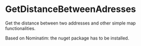 # GetDistanceBetweenAdresses
Get the distance between two addresses and other simple map functionalities.

Based on Nominatim: the nuget package has to be installed.
